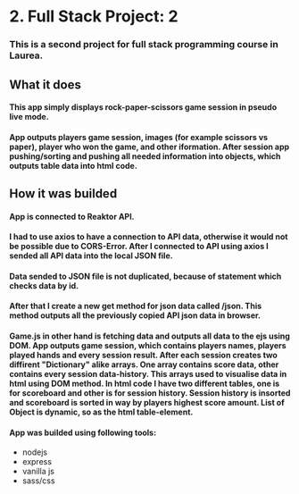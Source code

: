# 2. Full Stack Project: 2

### This is a second project for full stack programming course in Laurea.

## What it does

#### This app simply displays rock-paper-scissors game session in pseudo live mode.

#### App outputs players game session, images (for example scissors vs paper), player who won the game, and other iformation. After session app pushing/sorting and pushing all needed information into objects, which outputs table data into html code.

## How it was builded

#### App is connected to Reaktor API.

#### I had to use axios to have a connection to API data, otherwise it would not be possible due to CORS-Error. After I connected to API using axios I sended all API data into the local JSON file.

#### Data sended to JSON file is not duplicated, because of statement which checks data by id.

#### After that I create a new get method for json data called /json. This method outputs all the previously copied API json data in browser.

#### Game.js in other hand is fetching data and outputs all data to the ejs using DOM. App outputs game session, which contains players names, players played hands and every session result. After each session creates two diffirent "Dictionary" alike arrays. One array contains score data, other contains every session data-history. This arrays used to visualise data in html using DOM method. In html code I have two different tables, one is for scoreboard and other is for session history. Session history is insorted and scoreboard is sorted in way by players highest score amount. List of Object is dynamic, so as the html table-element.

#### App was builded using following tools:

- nodejs
- express
- vanilla js
- sass/css
